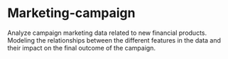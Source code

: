 # Marketing-campaign
Analyze campaign marketing data related to new financial products. Modeling the relationships between the different features in the data and their impact on the final outcome of the campaign.
